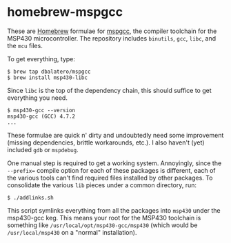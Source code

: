homebrew-mspgcc
===============

These are [Homebrew][] formulae for [mspgcc][], the compiler toolchain for the MSP430 microcontroller. The repository includes `binutils`, `gcc`, `libc`, and the `mcu` files.

To get everything, type:

    $ brew tap dbalatero/mspgcc
    $ brew install msp430-libc

Since `libc` is the top of the dependency chain, this should suffice to get everything you need.

    $ msp430-gcc --version
    msp430-gcc (GCC) 4.7.2 
    ...

These formulae are quick n' dirty and undoubtedly need some improvement (missing dependencies, brittle workarounds, etc.). I also haven't (yet) included `gdb` or `mspdebug`.

One manual step is required to get a working system. Annoyingly, since the `--prefix=` compile option for each of these packages is different, each of the various tools can't find required files installed by other packages. To consolidate the various `lib` pieces under a common directory, run:

    $ ./addlinks.sh

This script symlinks everything from all the packages into `msp430` under the msp430-gcc keg. This means your root for the MSP430 toolchain is something like `/usr/local/opt/msp430-gcc/msp430` (which would be `/usr/local/msp430` on a "normal" installation).

[mspgcc]: http://mspgcc.sourceforge.net/
[Homebrew]: http://mxcl.github.io/homebrew/

